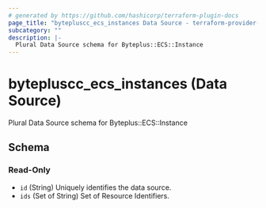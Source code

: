 ```yaml
---
# generated by https://github.com/hashicorp/terraform-plugin-docs
page_title: "bytepluscc_ecs_instances Data Source - terraform-provider-bytepluscc"
subcategory: ""
description: |-
  Plural Data Source schema for Byteplus::ECS::Instance
---
```


# bytepluscc_ecs_instances (Data Source)

Plural Data Source schema for Byteplus::ECS::Instance



<!-- schema generated by tfplugindocs -->
## Schema

### Read-Only

- `id` (String) Uniquely identifies the data source.
- `ids` (Set of String) Set of Resource Identifiers.
